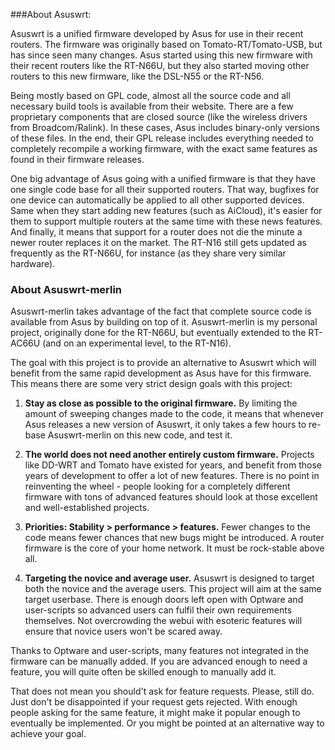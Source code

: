 ###About Asuswrt:

Asuswrt is a unified firmware developed by Asus for use in their recent routers.  The firmware was originally based on Tomato-RT/Tomato-USB, but has since seen many changes.  Asus started using this new firmware with their recent routers like the RT-N66U, but they also started moving other routers to this new firmware, like the DSL-N55 or the RT-N56.

Being mostly based on GPL code, almost all the source code and all necessary build tools is available from their website.  There are a few proprietary components that are closed source (like the wireless drivers from Broadcom/Ralink).  In these cases, Asus includes binary-only versions of these files.  In the end, their GPL release includes everything needed to completely recompile a working firmware, with the exact same features as found in their firmware releases.

One big advantage of Asus going with a unified firmware is that they have one single code base for all their supported routers.  That way, bugfixes for one device can automatically be applied to all other supported devices.  Same when they start adding new features (such as AiCloud), it's easier for them to support multiple routers at the same time with these news features.  And finally, it means that support for a router does not die the minute a newer router replaces it on the market.  The RT-N16 still gets updated as frequently as the RT-N66U, for instance (as they share very similar hardware).

### About Asuswrt-merlin

Asuswrt-merlin takes advantage of the fact that complete source code is available from Asus by building on top of it.  Asuswrt-merlin is my personal project, originally done for the RT-N66U, but eventually extended to the RT-AC66U (and on an experimental level, to the RT-N16).

The goal with this project is to provide an alternative to Asuswrt which will benefit from the same rapid development as Asus have for this firmware.  This means there are some very strict design goals with this project:

1. **Stay as close as possible to the original firmware.**  By limiting the amount of sweeping changes made to the code, it means that whenever Asus releases a new version of Asuswrt, it only takes a few hours to re-base Asuswrt-merlin on this new code, and test it.

2. **The world does not need another entirely custom firmware.**  Projects like DD-WRT and Tomato have existed for years, and benefit from those years of development to offer a lot of new features.  There is no point in reinventing the wheel - people looking for a completely different firmware with tons of advanced features should look at those excellent and well-established projects.

3. **Priorities: Stability > performance > features.**  Fewer changes to the code means fewer chances that new bugs might be introduced.  A router firmware is the core of your home network.  It must be rock-stable above all.

4. **Targeting the novice and average user.** Asuswrt is designed to target both the novice and the average users.  This project will aim at the same target userbase.  There is enough doors left open with Optware and user-scripts so advanced users can fulfil their own requirements themselves.  Not overcrowding the webui with esoteric features will ensure that novice users won't be scared away.


Thanks to Optware and user-scripts, many features not integrated in the firmware can be manually added.  If you are advanced enough to need a feature, you will quite often be skilled enough to manually add it.

That does not mean you should't ask for feature requests.  Please, still do.  Just don't be disappointed if your request gets rejected.  With enough people asking for the same feature, it might make it popular enough to eventually be implemented.  Or you might be pointed at an alternative way to achieve your goal.
